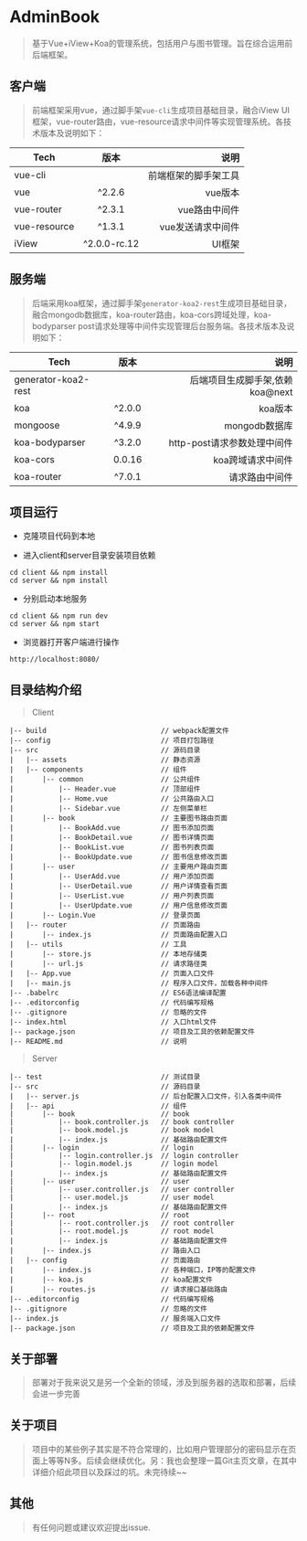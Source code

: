 # AdminBook

> 基于Vue+iView+Koa的管理系统，包括用户与图书管理。旨在综合运用前后端框架。

## 客户端

> 前端框架采用vue，通过脚手架`vue-cli`生成项目基础目录，融合iView UI框架，vue-router路由，vue-resource请求中间件等实现管理系统。各技术版本及说明如下：

| Tech      | 版本   |   说明		|
| ------------- |:-------------:|-------------:|
|vue-cli | | 前端框架的脚手架工具|
|vue |	^2.2.6 	| vue版本 |
|vue-router	| ^2.3.1	| vue路由中间件 |
|vue-resource |	^1.3.1	| vue发送请求中间件 |
|iView |^2.0.0-rc.12| UI框架|


## 服务端

> 后端采用koa框架，通过脚手架`generator-koa2-rest`生成项目基础目录，融合mongodb数据库，koa-router路由，koa-cors跨域处理，koa-bodyparser post请求处理等中间件实现管理后台服务端。各技术版本及说明如下：

| Tech      | 版本   |   说明		|
| ------------- |:-------------:|-------------:|
|generator-koa2-rest | | 后端项目生成脚手架,依赖koa@next |
|koa |	^2.0.0 	| koa版本 |
|mongoose | ^4.9.9 | mongodb数据库 |
|koa-bodyparser	| ^3.2.0	| http-post请求参数处理中间件 |
|koa-cors |	0.0.16	| koa跨域请求中间件 |
|koa-router |^7.0.1| 请求路由中间件 |


## 项目运行

+ 克隆项目代码到本地

+ 进入client和server目录安装项目依赖

```
cd client && npm install
cd server && npm install
```

+ 分别启动本地服务

```
cd client && npm run dev
cd server && npm start
```

+ 浏览器打开客户端进行操作

```
http://localhost:8080/
```

## 目录结构介绍 ##

> Client

	|-- build                            // webpack配置文件
	|-- config                           // 项目打包路径
	|-- src                              // 源码目录
	|   |-- assets                   	 // 静态资源
	|   |-- components                   // 组件
	|       |-- common                   // 公共组件
	|           |-- Header.vue           // 顶部组件
	|           |-- Home.vue           	 // 公共路由入口
	|           |-- Sidebar.vue          // 左侧菜单栏
	|		|-- book                   	 // 主要图书路由页面
	|           |-- BookAdd.vue       	 // 图书添加页面
	|           |-- BookDetail.vue       // 图书详情页面
	|           |-- BookList.vue         // 图书列表页面
	|           |-- BookUpdate.vue       // 图书信息修改页面
	|		|-- user                   	 // 主要用户路由页面
	|           |-- UserAdd.vue          // 用户添加页面
	|           |-- UserDetail.vue       // 用户详情查看页面
	|           |-- UserList.vue         // 用户列表页面
	|           |-- UserUpdate.vue       // 用户信息修改页面
	|		|-- Login.Vue                // 登录页面
	|   |-- router                   	 // 页面路由
	|		|-- index.js                 // 页面路由配置入口
	|   |-- utils                   	 // 工具
	|		|-- store.js                 // 本地存储类
	|		|-- url.js                   // 请求路径类
	|   |-- App.vue                      // 页面入口文件
	|   |-- main.js                      // 程序入口文件，加载各种中间件
	|-- .babelrc                         // ES6语法编译配置
	|-- .editorconfig                    // 代码编写规格
	|-- .gitignore                       // 忽略的文件
	|-- index.html                       // 入口html文件
	|-- package.json                     // 项目及工具的依赖配置文件
	|-- README.md                        // 说明

> Server

	|-- test                             // 测试目录
	|-- src                              // 源码目录
	|   |-- server.js                    // 后台配置入口文件，引入各类中间件
	|   |-- api                   		 // 组件
	|       |-- book                     // book
	|           |-- book.controller.js   // book controller
	|           |-- book.model.js        // book model
	|           |-- index.js             // 基础路由配置文件
	|       |-- login                    // login
	|           |-- login.controller.js  // login controller
	|           |-- login.model.js       // login model
	|           |-- index.js             // 基础路由配置文件
	|       |-- user                     // user
	|           |-- user.controller.js   // user controller
	|           |-- user.model.js        // user model
	|           |-- index.js             // 基础路由配置文件
	|       |-- root                     // root
	|           |-- root.controller.js   // root controller
	|           |-- root.model.js        // root model
	|           |-- index.js             // 基础路由配置文件
	|		|-- index.js                 // 路由入口
	|   |-- config                   	 // 页面路由
	|		|-- index.js                 // 各种端口，IP等的配置文件
	|		|-- koa.js                   // koa配置文件
	|		|-- routes.js                // 请求接口基础路由
	|-- .editorconfig                    // 代码编写规格
	|-- .gitignore                       // 忽略的文件
	|-- index.js                         // 服务端入口文件
	|-- package.json                     // 项目及工具的依赖配置文件



## 关于部署

> 部署对于我来说又是另一个全新的领域，涉及到服务器的选取和部署，后续会进一步完善

## 关于项目

> 项目中的某些例子其实是不符合常理的，比如用户管理部分的密码显示在页面上等等N多。后续会继续优化。另：我也会整理一篇Git主页文章，在其中详细介绍此项目以及踩过的坑。未完待续~~

## 其他

> 有任何问题或建议欢迎提出issue.



